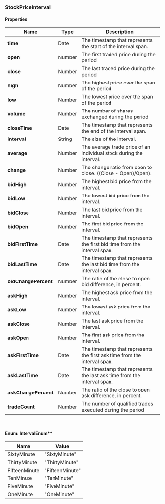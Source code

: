 
[//]: # (CLASS:StockPriceInterval)

[//]: # (KIND:object)

### StockPriceInterval

#### Properties

[//]: # (START_DEFINITION)

Name | Type | Description
------------ | ------------- | -------------
**time** | Date | The timestamp that represents the start of the interval span. &nbsp;
**open** | Number | The first traded price during the period &nbsp;
**close** | Number | The last traded price during the period &nbsp;
**high** | Number | The highest price over the span of the period &nbsp;
**low** | Number | The lowest price over the span of the period &nbsp;
**volume** | Number | The number of shares exchanged during the period &nbsp;
**closeTime** | Date | The timestamp that represents the end of the interval span. &nbsp;
**interval** | String | The size of the interval. &nbsp;
**average** | Number | The average trade price of an individual stock during the interval. &nbsp;
**change** | Number | The change ratio from open to close.  ((Close - Open)/Open). &nbsp;
**bidHigh** | Number | The highest bid price from the interval. &nbsp;
**bidLow** | Number | The lowest bid price from the interval. &nbsp;
**bidClose** | Number | The last bid price from the interval. &nbsp;
**bidOpen** | Number | The first bid price from the interval. &nbsp;
**bidFirstTime** | Date | The timestamp that represents the first bid time from the interval span. &nbsp;
**bidLastTime** | Date | The timestamp that represents the last bid time from the interval span. &nbsp;
**bidChangePercent** | Number | The ratio of the close to open bid difference, in percent. &nbsp;
**askHigh** | Number | The highest ask price from the interval. &nbsp;
**askLow** | Number | The lowest ask price from the interval. &nbsp;
**askClose** | Number | The last ask price from the interval. &nbsp;
**askOpen** | Number | The first ask price from the interval. &nbsp;
**askFirstTime** | Date | The timestamp that represents the first ask time from the interval span. &nbsp;
**askLastTime** | Date | The timestamp that represents the last ask time from the interval span. &nbsp;
**askChangePercent** | Number | The ratio of the close to open ask difference, in percent. &nbsp;
**tradeCount** | Number | The number of qualified trades executed during the period &nbsp;

[//]: # (END_DEFINITION)



<br/>

#### Enum: IntervalEnum**

Name | Value
---- | -----
SixtyMinute | &quot;SixtyMinute&quot;
ThirtyMinute | &quot;ThirtyMinute&quot;
FifteenMinute | &quot;FifteenMinute&quot;
TenMinute | &quot;TenMinute&quot;
FiveMinute | &quot;FiveMinute&quot;
OneMinute | &quot;OneMinute&quot;



